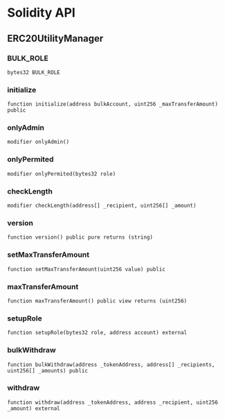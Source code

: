 # Solidity API

## ERC20UtilityManager

### BULK_ROLE

```solidity
bytes32 BULK_ROLE
```

### initialize

```solidity
function initialize(address bulkAccount, uint256 _maxTransferAmount) public
```

### onlyAdmin

```solidity
modifier onlyAdmin()
```

### onlyPermited

```solidity
modifier onlyPermited(bytes32 role)
```

### checkLength

```solidity
modifier checkLength(address[] _recipient, uint256[] _amount)
```

### version

```solidity
function version() public pure returns (string)
```

### setMaxTransferAmount

```solidity
function setMaxTransferAmount(uint256 value) public
```

### maxTransferAmount

```solidity
function maxTransferAmount() public view returns (uint256)
```

### setupRole

```solidity
function setupRole(bytes32 role, address account) external
```

### bulkWithdraw

```solidity
function bulkWithdraw(address _tokenAddress, address[] _recipients, uint256[] _amounts) public
```

### withdraw

```solidity
function withdraw(address _tokenAddress, address _recipient, uint256 _amount) external
```


